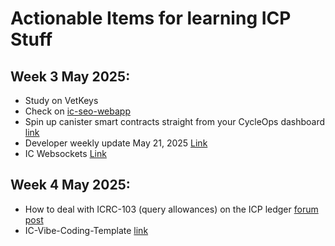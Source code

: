 # Actionable Items for learning ICP Stuff

## Week 3 May 2025: 
- Study on VetKeys 
- Check on [ic-seo-webapp](https://github.com/kristoferlund/ic-seo-webapp)
- Spin up canister smart contracts straight from your CycleOps dashboard [link](https://x.com/CycleOps/status/1924872909719470338)
- Developer weekly update May 21, 2025 [Link](https://internetcomputer.org/blog/2025/05/21/news-and-updates/update)
- IC Websockets [Link](https://forum.dfinity.org/t/ic-websocket-stable-release/23872)

## Week 4 May 2025: 
- How to deal with ICRC-103 (query allowances) on the ICP ledger [forum post](https://forum.dfinity.org/t/standard-for-managing-icrc-2-approvals-a-challenge-for-the-icp-ledger/32997/13?u=marc0olo) 
- IC-Vibe-Coding-Template [link](https://github.com/pt-icp-hub/IC-Vibe-Coding-Template)